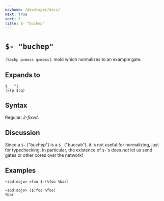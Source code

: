 ```yaml
---
navhome: /developer/docs/
next: true
sort: 5
title: $- "buchep"
---
```


# `$- "buchep"`

`[%bchp p=moss q=moss]`: mold which normalizes to an example gate.

## Expands to

```
$_  ^|
|=(p $:q)
```

## Syntax

Regular: *2-fixed*.

## Discussion

Since a `$-` ("buchep") is a `$_` ("buccab"), it is not useful for normalizing, just
for typechecking.  In particular, the existence of `$-`'s does *not* let us send
gates or other cores over the network!

## Examples

```
~zod:dojo> =foo $-(%foo %bar)

~zod:dojo> ($:foo %foo)
%bar
```
